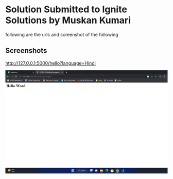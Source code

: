 
# Solution Submitted to Ignite Solutions by Muskan Kumari

following are the urls and screenshot of the following







## Screenshots
http://127.0.0.1:5000/hello?language=Hindi


![image](https://github.com/muskankumari1428/solution/blob/main/screenshots/english.png)

